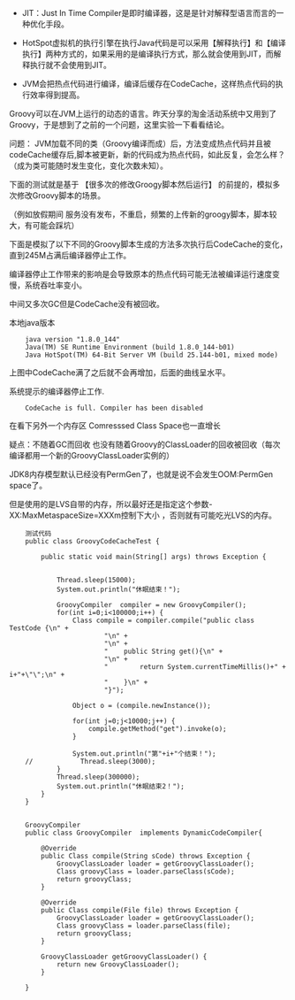 * JIT：Just In Time Compiler是即时编译器，这是是针对解释型语言而言的一种优化手段。

* HotSpot虚拟机的执行引擎在执行Java代码是可以采用【解释执行】和【编译执行】两种方式的，如果采用的是编译执行方式，那么就会使用到JIT，而解释执行就不会使用到JIT。

* JVM会把热点代码进行编译，编译后缓存在CodeCache，这样热点代码的执行效率得到提高。



Groovy可以在JVM上运行的动态的语言。昨天分享的淘金活动系统中又用到了Groovy，于是想到了之前的一个问题，这里实验一下看看结论。

问题：
JVM加载不同的类（Groovy编译而成）后，方法变成热点代码并且被codeCache缓存后,脚本被更新，新的代码成为热点代码，如此反复，会怎么样？（成为类可能随时发生变化，变化次数未知）。



下面的测试就是基于 【很多次的修改Groogy脚本然后运行】 的前提的，模拟多次修改Groovy脚本的场景。

（例如放假期间 服务没有发布，不重启，频繁的上传新的groogy脚本，脚本较大，有可能会踩坑）



下面是模拟了以下不同的Groovy脚本生成的方法多次执行后CodeCache的变化，直到245M占满后编译器停止工作。

编译器停止工作带来的影响是会导致原本的热点代码可能无法被编译运行速度变慢，系统吞吐率变小。

中间又多次GC但是CodeCache没有被回收。

本地java版本

        java version "1.8.0_144"
        Java(TM) SE Runtime Environment (build 1.8.0_144-b01)
        Java HotSpot(TM) 64-Bit Server VM (build 25.144-b01, mixed mode)



上图中CodeCache满了之后就不会再增加，后面的曲线呈水平。

系统提示的编译器停止工作.
           
        CodeCache is full. Compiler has been disabled
在看下另外一个内存区 Comresssed Class Space也一直增长

疑点：不随着GC而回收 也没有随着Groovy的ClassLoader的回收被回收（每次编译都用一个新的GroovyClassLoader实例的）

JDK8内存模型默认已经没有PermGen了，也就是说不会发生OOM:PermGen space了。

但是使用的是LVS自带的内存，所以最好还是指定这个参数-XX:MaxMetaspaceSize=XXXm控制下大小 ，否则就有可能吃光LVS的内存。





        测试代码
        public class GroovyCodeCacheTest {
         
            public static void main(String[] args) throws Exception {
         
         
                Thread.sleep(15000);
                System.out.println("休眠结束！");
         
                GroovyCompiler  compiler = new GroovyCompiler();
                for(int i=0;i<100000;i++) {
                    Class compile = compiler.compile("public class TestCode {\n" +
                            "\n" +
                            "\n" +
                            "    public String get(){\n" +
                            "\n" +
                            "        return System.currentTimeMillis()+" + i+"+\"\";\n" +
                            "    }\n" +
                            "}");
         
                    Object o = (compile.newInstance());
         
                    for(int j=0;j<10000;j++) {
                        compile.getMethod("get").invoke(o);
                    }
         
                    System.out.println("第"+i+"个结束！");
        //            Thread.sleep(3000);
                }
                Thread.sleep(300000);
                System.out.println("休眠结束2！");
            }
        }


        GroovyCompiler
        public class GroovyCompiler  implements DynamicCodeCompiler{
         
            @Override
            public Class compile(String sCode) throws Exception {
                GroovyClassLoader loader = getGroovyClassLoader();
                Class groovyClass = loader.parseClass(sCode);
                return groovyClass;
            }
         
            @Override
            public Class compile(File file) throws Exception {
                GroovyClassLoader loader = getGroovyClassLoader();
                Class groovyClass = loader.parseClass(file);
                return groovyClass;
            }
         
            GroovyClassLoader getGroovyClassLoader() {
                return new GroovyClassLoader();
            }
         
        }
        
        
